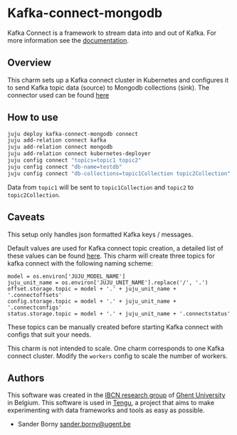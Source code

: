 # Kafka-connect-mongodb

Kafka Connect is a framework to stream data into and out of Kafka. For more information see the [documentation](https://docs.confluent.io/current/connect/concepts.html#concepts).

## Overview
This charm sets up a Kafka connect cluster in Kubernetes and configures it to send Kafka topic data (source) to Mongodb collections (sink). 
The connector used can be found [here](https://github.com/startappdev/kafka-connect-mongodb)

## How to use
```bash
juju deploy kafka-connect-mongodb connect
juju add-relation connect kafka
juju add-relation connect mongodb
juju add-relation connect kubernetes-deployer
juju config connect "topics=topic1 topic2"
juju config connect "db-name=testdb"
juju config connect "db-collections=topic1Collection topic2Collection"
```
Data from `topic1` will be sent to `topic1Collection` and `topic2` to `topic2Collection`.

## Caveats
This setup only handles json formatted Kafka keys / messages.

Default values are used for Kafka connect topic creation, a detailed list of these values can be found [here](https://docs.confluent.io/current/connect/userguide.html). This charm will create three topics for kafka connect with the following naming scheme:
```
model = os.environ['JUJU_MODEL_NAME']
juju_unit_name = os.environ['JUJU_UNIT_NAME'].replace('/', '.')
offset.storage.topic = model + '.' + juju_unit_name + '.connectoffsets'
config.storage.topic = model + '.' + juju_unit_name + '.connectconfigs'
status.storage.topic = model + '.' + juju_unit_name + '.connectstatus'
``` 
These topics can be manually created before starting Kafka connect with configs that suit your needs.

This charm is not intended to scale. One charm corresponds to one Kafka connect cluster. Modify the `workers` config to scale the number of workers.

## Authors

This software was created in the [IBCN research group](https://www.ibcn.intec.ugent.be/) of [Ghent University](https://www.ugent.be/en) in Belgium. This software is used in [Tengu](https://tengu.io), a project that aims to make experimenting with data frameworks and tools as easy as possible.

 - Sander Borny <sander.borny@ugent.be>
